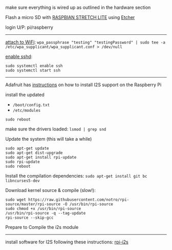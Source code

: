 make sure everything is wired up as outlined in the hardware section

Flash a micro SD with [RASPBIAN STRETCH LITE](https://www.raspberrypi.org/downloads/raspbian/) using [Etcher](https://etcher.io/)

login U/P:  pi/raspberry

---

[attach to WiFi](https://www.raspberrypi.org/documentation/configuration/wireless/wireless-cli.md):
`wpa_passphrase "testing" "testingPassword" | sudo tee -a /etc/wpa_supplicant/wpa_supplicant.conf > /dev/null`

[enable sshd](https://www.raspberrypi.org/documentation/remote-access/ssh/):
```shell
sudo systemctl enable ssh
sudo systemctl start ssh
```

---

Adafruit has [instructions](https://learn.adafruit.com/adafruit-i2s-mems-microphone-breakout/raspberry-pi-wiring-and-test) on how to install I2S support on the Raspberry Pi

install the updated 
* `/boot/config.txt`
* `/etc/modules`

`sudo reboot`

make sure the drivers loaded: `lsmod | grep snd`

Update the system (this will take a while)
``` shell
sudo apt-get update
sudo apt-get dist-upgrade
sudo apt-get install rpi-update
sudo rpi-update
sudo reboot
```

Install the compilation dependencies:
`sudo apt-get install git bc libncurses5-dev`

Download kernel source & compile (slow!):
```shell
sudo wget https://raw.githubusercontent.com/notro/rpi-source/master/rpi-source -O /usr/bin/rpi-source
sudo chmod +x /usr/bin/rpi-source
/usr/bin/rpi-source -q --tag-update
rpi-source --skip-gcc
```


Prepare to Compile the i2s module


---

install software for I2S following these instructions: [rpi-i2s](https://github.com/nejohnson2/rpi-i2s)

